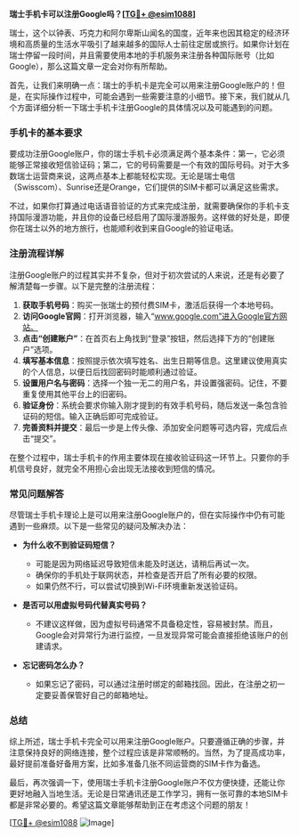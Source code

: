 **瑞士手机卡可以注册Google吗？[[TG💪+ @esim1088](https://t.me/s/esim1088)]**

瑞士，这个以钟表、巧克力和阿尔卑斯山闻名的国度，近年来也因其稳定的经济环境和高质量的生活水平吸引了越来越多的国际人士前往定居或旅行。如果你计划在瑞士停留一段时间，并且需要使用本地的手机服务来注册各种国际账号（比如Google），那么这篇文章一定会对你有所帮助。

首先，让我们来明确一点：瑞士的手机卡是完全可以用来注册Google账户的！但是，在实际操作过程中，可能会遇到一些需要注意的小细节。接下来，我们就从几个方面详细分析一下瑞士手机卡注册Google的具体情况以及可能遇到的问题。

### 手机卡的基本要求

要成功注册Google账户，你的瑞士手机卡必须满足两个基本条件：第一，它必须能够正常接收短信验证码；第二，它的号码需要是一个有效的国际号码。对于大多数瑞士运营商来说，这两点基本上都能轻松实现。无论是瑞士电信（Swisscom）、Sunrise还是Orange，它们提供的SIM卡都可以满足这些需求。

不过，如果你打算通过电话语音验证的方式来完成注册，就需要确保你的手机卡支持国际漫游功能，并且你的设备已经启用了国际漫游服务。这样做的好处是，即便你在瑞士以外的地方旅行，也能顺利收到来自Google的验证电话。

### 注册流程详解

注册Google账户的过程其实并不复杂，但对于初次尝试的人来说，还是有必要了解清楚每一步骤。以下是完整的注册流程：

1. **获取手机号码**：购买一张瑞士的预付费SIM卡，激活后获得一个本地号码。
2. **访问Google官网**：打开浏览器，输入“www.google.com”进入Google官方网站。
3. **点击“创建账户”**：在首页右上角找到“登录”按钮，然后选择下方的“创建账户”选项。
4. **填写基本信息**：按照提示依次填写姓名、出生日期等信息。这里建议使用真实的个人信息，以便日后找回密码时能顺利通过验证。
5. **设置用户名与密码**：选择一个独一无二的用户名，并设置强密码。记住，不要重复使用其他平台上的旧密码。
6. **验证身份**：系统会要求你输入刚才提到的有效手机号码，随后发送一条包含验证码的短信。输入正确后即可完成验证。
7. **完善资料并提交**：最后一步是上传头像、添加安全问题等可选内容，完成后点击“提交”。

在整个过程中，瑞士手机卡的作用主要体现在接收验证码这一环节上。只要你的手机信号良好，就完全不用担心会出现无法接收到短信的情况。

### 常见问题解答

尽管瑞士手机卡理论上是可以用来注册Google账户的，但在实际操作中仍有可能遇到一些麻烦。以下是一些常见的疑问及解决办法：

- **为什么收不到验证码短信？**
   - 可能是因为网络延迟导致短信未能及时送达，请稍后再试一次。
   - 确保你的手机处于联网状态，并检查是否开启了所有必要的权限。
   - 如果仍然不行，可以尝试切换到Wi-Fi环境重新发送验证码。

- **是否可以用虚拟号码代替真实号码？**
   - 不建议这样做，因为虚拟号码通常不具备稳定性，容易被封禁。而且，Google会对异常行为进行监控，一旦发现异常可能会直接拒绝该账户的创建请求。

- **忘记密码怎么办？**
   - 如果忘记了密码，可以通过注册时绑定的邮箱找回。因此，在注册之初一定要妥善保管好自己的邮箱地址。

### 总结

综上所述，瑞士手机卡完全可以用来注册Google账户。只要遵循正确的步骤，并注意保持良好的网络连接，整个过程应该是非常顺畅的。当然，为了提高成功率，最好提前准备好备用方案，比如多准备几张不同运营商的SIM卡作为备选。

最后，再次强调一下，使用瑞士手机卡注册Google账户不仅方便快捷，还能让你更好地融入当地生活。无论是日常通讯还是工作学习，拥有一张可靠的本地SIM卡都是非常必要的。希望这篇文章能够帮助到正在考虑这个问题的朋友！

[[TG💪+ @esim1088](https://t.me/s/esim1088) ![Image](https://i.postimg.cc/4NQfJmqS/Snipaste-2025-05-13-00-14-12.png)]